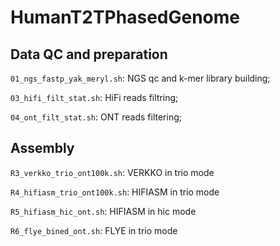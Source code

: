 # HumanT2TPhasedGenome
## Data QC and preparation
```01_ngs_fastp_yak_meryl.sh```: NGS qc and k-mer library building; 

```03_hifi_filt_stat.sh```: HiFi reads filtring; 

```04_ont_filt_stat.sh```: ONT reads filtering; 

## Assembly 
```R3_verkko_trio_ont100k.sh```: VERKKO in trio mode 

```R4_hifiasm_trio_ont100k.sh```: HIFIASM in trio mode 

```R5_hifiasm_hic_ont.sh```: HIFIASM in hic mode 

```R6_flye_bined_ont.sh```: FLYE in trio mode 
